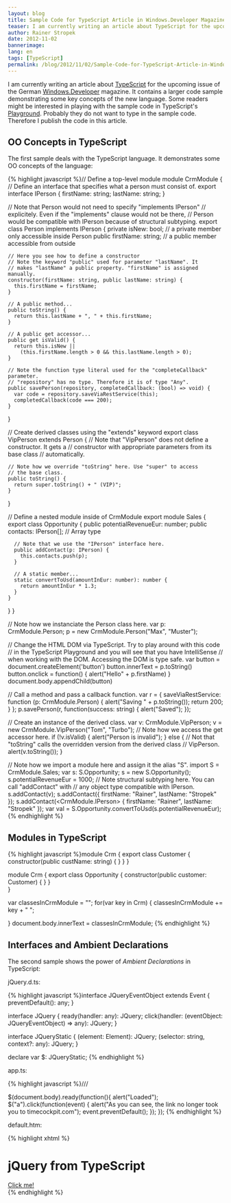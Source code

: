 ```yaml
---
layout: blog
title: Sample Code for TypeScript Article in Windows.Developer Magazine
teaser: I am currently writing an article about TypeScript for the upcoming issue of the German Windows.Developer magazine. It contains a larger code sample demonstrating some key concepts of the new language. 
author: Rainer Stropek
date: 2012-11-02
bannerimage: 
lang: en
tags: [TypeScript]
permalink: /blog/2012/11/02/Sample-Code-for-TypeScript-Article-in-WindowsDeveloper-Magazine
---
```


<p>I am currently writing an article about <a href="http://www.typescriptlang.org" target="_blank">TypeScript</a> for the upcoming issue of the German <a href="http://it-republik.de/dotnet/windowsdeveloper-ausgaben" target="_blank">Windows.Developer</a> magazine. It contains a larger code sample demonstrating some key concepts of the new language. Some readers might be interested in playing with the sample code in TypeScript's <a href="http://www.typescriptlang.org/Playground/" target="_blank">Playground</a>. Probably they do not want to type in the sample code. Therefore I publish the code in this article.</p><h2>OO Concepts in TypeScript</h2><p>The first sample deals with the TypeScript language. It demonstrates some OO concepts of the language:</p>{% highlight javascript %}// Define a top-level module
module CrmModule {
  // Define an interface that specifies what a person must consist of.
  export interface IPerson {
    firstName: string;
    lastName: string;
  }
  
  // Note that Person would not need to specify "implements IPerson" 
  // explicitely. Even if the "implements" clause would not be there, 
  // Person would be compatible with IPerson because of structural subtyping.
  export class Person implements IPerson {
    private isNew: bool;       // a private member only accessible inside Person
    public firstName: string;  // a public member accessible from outside
    
    // Here you see how to define a constructor
    // Note the keyword "public" used for parameter "lastName". It 
    // makes "lastName" a public property. "firstName" is assigned manually.
    constructor(firstName: string, public lastName: string) {
      this.firstName = firstName;
    }
    
    // A public method...
    public toString() {
      return this.lastName + ", " + this.firstName;
    }
    
    // A public get accessor...
    public get isValid() {
      return this.isNew || 
        (this.firstName.length > 0 && this.lastName.length > 0);
    }
    
    // Note the function type literal used for the "completeCallback" parameter.
    // "repository" has no type. Therefore it is of type "Any".
    public savePerson(repository, completedCallback: (bool) => void) {
      var code = repository.saveViaRestService(this);
      completedCallback(code === 200);
    }
  }
  
  // Create derived classes using the "extends" keyword
  export class VipPerson extends Person {
    // Note that "VipPerson" does not define a constructor. It gets a
    // constructor with appropriate parameters from its base class
    // automatically.
    
    // Note how we override "toString" here. Use "super" to access 
    // the base class.
    public toString() {
      return super.toString() + " (VIP)";
    }
  }
  
  // Define a nested module inside of CrmModule
  export module Sales {
    export class Opportunity {
      public potentialRevenueEur: number;
      public contacts: IPerson[];      // Array type
      
      // Note that we use the "IPerson" interface here.
      public addContact(p: IPerson) {
        this.contacts.push(p);
      }
      
      // A static member...
      static convertToUsd(amountInEur: number): number {
        return amountInEur * 1.3;
      }
    }
  }
}

// Note how we instanciate the Person class here.
var p: CrmModule.Person;
p = new CrmModule.Person("Max", "Muster");

// Change the HTML DOM via TypeScript. Try to play around with this code
// in the TypeScript Playground and you will see that you have IntelliSense
// when working with the DOM. Accessing the DOM is type safe.
var button = document.createElement('button')
button.innerText = p.toString()
button.onclick = function() {
  alert("Hello" + p.firstName)
}
document.body.appendChild(button)

// Call a method and pass a callback function.
var r = { 
  saveViaRestService: function (p: CrmModule.Person) {
    alert("Saving " + p.toString());
    return 200;
  }
};
p.savePerson(r, function(success: string) { alert("Saved"); });

// Create an instance of the derived class.
var v: CrmModule.VipPerson;
v = new CrmModule.VipPerson("Tom", "Turbo");
// Note how we access the get accessor here.
if (!v.isValid) {
  alert("Person is invalid");
}
else {
  // Not that "toString" calls the overridden version from the derived class
  // VipPerson.
  alert(v.toString());
}

// Note how we import a module here and assign it the alias "S".
import S = CrmModule.Sales;
var s: S.Opportunity;
s = new S.Opportunity();
s.potentialRevenueEur = 1000;
// Note structural subtyping here. You can call "addContact" with 
// any object type compatible with IPerson.
s.addContact(v);
s.addContact({ firstName: "Rainer", lastName: "Stropek" });
s.addContact(<CrmModule.IPerson> { firstName: "Rainer", lastName: "Stropek" });
var val = S.Opportunity.convertToUsd(s.potentialRevenueEur);
{% endhighlight %}<h2>Modules in TypeScript</h2>{% highlight javascript %}module Crm {
    export class Customer {
        constructor(public custName: string) {
        }
    }
}

module Crm {
    export class Opportunity {
        constructor(public customer: Customer) {
        }
    }    
}

var classesInCrmModule = "";
for(var key in Crm)
{
     classesInCrmModule += key + " ";
     
}
document.body.innerText = classesInCrmModule;
{% endhighlight %}<h2>Interfaces and Ambient Declarations</h2><p>The second sample shows the power of <em>Ambient Declarations</em> in TypeScript:</p><p>jQuery.d.ts:</p>{% highlight javascript %}interface JQueryEventObject extends Event {
  preventDefault(): any;
}

interface JQuery {
  ready(handler: any): JQuery;
  click(handler: (eventObject: JQueryEventObject) => any): JQuery;
}

interface JQueryStatic {
  (element: Element): JQuery;
  (selector: string, context?: any): JQuery;
}

declare var $: JQueryStatic;
{% endhighlight %}<p>app.ts:</p>{% highlight javascript %}/// <reference path="jQuery.d.ts" />

$(document.body).ready(function(){
    alert("Loaded");
    $("a").click(function(event) {
        alert("As you can see, the link no longer took you to timecockpit.com");
        event.preventDefault();
   });
});
{% endhighlight %}<p>default.htm:</p>{% highlight xhtml %}<!DOCTYPE html>
<html lang="en" xmlns="http://www.w3.org/1999/xhtml">
<head>
    <meta charset="utf-8" />
    <title>jQuery from TypeScript</title>
    <link rel="stylesheet" href="app.css" type="text/css" />
    <script src="//ajax.googleapis.com/ajax/libs/jquery/1.8.2/jquery.min.js"></script>
    <script src="app.js"></script>
</head>
<body>
    <h1>jQuery from TypeScript</h1>
    <div id="content">
        <a href="http://www.timecockpit.com">Click me!</a>
    </div>
</body>
</html>{% endhighlight %}